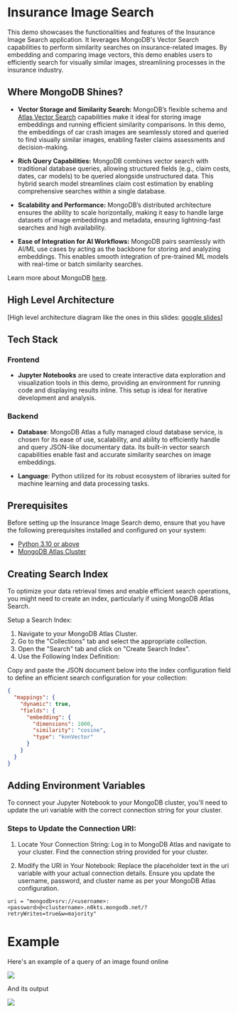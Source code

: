 # Insurance Image Search

This demo showcases the functionalities and features of the Insurance Image Search application. It leverages MongoDB's Vector Search capabilities to perform similarity searches on insurance-related images. By embedding and comparing image vectors, this demo enables users to efficiently search for visually similar images, streamlining processes in the insurance industry.

## Where MongoDB Shines?

- **Vector Storage and Similarity Search:** MongoDB’s flexible schema and [Atlas Vector Search](https://www.mongodb.com/products/platform/atlas-vector-search) capabilities make it ideal for storing image embeddings and running efficient similarity comparisons. In this demo, the embeddings of car crash images are seamlessly stored and queried to find visually similar images, enabling faster claims assessments and decision-making.

- **Rich Query Capabilities:** MongoDB combines vector search with traditional database queries, allowing structured fields (e.g., claim costs, dates, car models) to be queried alongside unstructured data. This hybrid search model streamlines claim cost estimation by enabling comprehensive searches within a single database.

- **Scalability and Performance:** MongoDB’s distributed architecture ensures the ability to scale horizontally, making it easy to handle large datasets of image embeddings and metadata, ensuring lightning-fast searches and high availability.

- **Ease of Integration for AI Workflows:** MongoDB pairs seamlessly with AI/ML use cases by acting as the backbone for storing and analyzing embeddings. This enables smooth integration of pre-trained ML models with real-time or batch similarity searches.

Learn more about MongoDB [here](https://www.mongodb.com/docs/manual/).

## High Level Architecture

[High level architecture diagram like the ones in this slides: [google slides](https://docs.google.com/presentation/d/1vo8Y8mBrocJtzvZc_tkVHZTsVW_jGueyUl-BExmVUtI/edit#slide=id.g30c066974c7_0_3536)]

## Tech Stack

### Frontend
- **Jupyter Notebooks** are used to create interactive data exploration and visualization tools in this demo, providing an environment for running code and displaying results inline. This setup is ideal for iterative development and analysis.

### Backend
- **Database**: MongoDB Atlas a fully managed cloud database service, is chosen for its ease of use, scalability, and ability to efficiently handle and query JSON-like documentary data. Its built-in vector search capabilities enable fast and accurate similarity searches on image embeddings.

- **Language**: Python utilized for its robust ecosystem of libraries suited for machine learning and data processing tasks.

## Prerequisites

Before setting up the Insurance Image Search demo, ensure that you have the following prerequisites installed and configured on your system:

- [Python 3.10 or above](https://www.python.org/downloads/)
- [MongoDB Atlas Cluster](https://www.mongodb.com/docs/atlas/tutorial/deploy-free-tier-cluster/) 

## Creating Search Index

To optimize your data retrieval times and enable efficient search operations, you might need to create an index, particularly if using MongoDB Atlas Search.

Setup a Search Index:
1. Navigate to your MongoDB Atlas Cluster.
2. Go to the "Collections" tab and select the appropriate collection.
3. Open the "Search" tab and click on "Create Search Index".
4. Use the Following Index Definition:

Copy and paste the JSON document below into the index configuration field to define an efficient search configuration for your collection:
```json
{
  "mappings": {
    "dynamic": true,
    "fields": {
      "embedding": {
        "dimensions": 1000,
        "similarity": "cosine",
        "type": "knnVector"
      }
    }
  }
}
```

## Adding Environment Variables

To connect your Jupyter Notebook to your MongoDB cluster, you'll need to update the uri variable with the correct connection string for your cluster.

### Steps to Update the Connection URI:
1. Locate Your Connection String:
Log in to MongoDB Atlas and navigate to your cluster. Find the connection string provided for your cluster.

2. Modify the URI in Your Notebook:
Replace the placeholder text in the uri variable with your actual connection details. Ensure you update the username, password, and cluster name as per your MongoDB Atlas configuration.

```
uri = "mongodb+srv://<username>:<password>@<clustername>.n0kts.mongodb.net/?retryWrites=true&w=majority"
```

# Example

Here's an example of a query of an image found online

![](test.jpg)

And its output

![](top_5.png)
